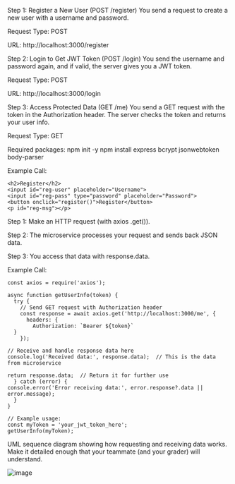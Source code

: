 Step 1: Register a New User (POST /register)
You send a request to create a new user with a username and password.

Request Type: POST

URL: http://localhost:3000/register

Step 2: Login to Get JWT Token (POST /login)
You send the username and password again, and if valid, the server gives you a JWT token.

Request Type: POST

URL: http://localhost:3000/login

Step 3: Access Protected Data (GET /me)
You send a GET request with the token in the Authorization header. The server checks the token and returns your user info.

Request Type: GET

Required packages:
npm init -y
npm install express bcrypt jsonwebtoken body-parser

Example Call:

    <h2>Register</h2>
    <input id="reg-user" placeholder="Username">
    <input id="reg-pass" type="password" placeholder="Password">
    <button onclick="register()">Register</button>
    <p id="reg-msg"></p>

Step 1: Make an HTTP request (with axios .get()).

Step 2: The microservice processes your request and sends back JSON data.

Step 3: You access that data with response.data.

Example Call:

    const axios = require('axios');

    async function getUserInfo(token) {
      try {
        // Send GET request with Authorization header
        const response = await axios.get('http://localhost:3000/me', {
          headers: {
            Authorization: `Bearer ${token}`
      }
        });

    // Receive and handle response data here
    console.log('Received data:', response.data);  // This is the data from microservice

    return response.data;  // Return it for further use
      } catch (error) {
    console.error('Error receiving data:', error.response?.data || error.message);
      }
    }

    // Example usage:
    const myToken = 'your_jwt_token_here';
    getUserInfo(myToken);

UML sequence diagram showing how requesting and receiving data works. Make it detailed enough that your teammate (and your grader) will understand.

![image](https://github.com/user-attachments/assets/c3948d43-6017-4631-a4b4-7d0f46fc7c56)

